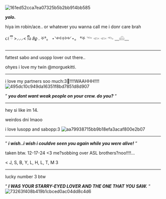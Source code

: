 ![161ed52cca7ea07325b5b2bb914bb585](https://github.com/user-attachments/assets/a0854d69-cf41-45c1-b5c7-b48d2756fd5c)


***yolo.***

hiya im robin/ace.. or whatever you wanna call me i donr care brah

૮꒰ ྀི >⸝⸝⸝< ྀི꒱ა 𝜗𝜚 . ⛧°。 ⋆༺♱༻⋆。 °⛧ 𓆝 𓆟 𓆟 𓆞 ﹏𓊝﹏

---------------------
fattest sabo and usopp lover out there..


ohyes i love my twin @morguekitti.

-------------------
i love my partners soo much:3🩵!!!!WAAHHH!!!!
![495dc10c949da16351f8bd7851d8d907](https://github.com/user-attachments/assets/3b391249-70db-47dc-8bb7-b92305f3b2e1)

” ***you dont want weak people on your crew. do you?*** “

-------------------

hey si like im 14. 

weirdos dni lmaoo 

  i love lusopp and sabopp:3
![aa79938715bb9b18efa3acaf800e2b07](https://github.com/user-attachments/assets/4a96c5ef-392b-464c-9985-17c153862ef6)

-------------------------
” ***i wish..i wish i couldve seen you again while you were alive!*** ”

taken btw. 12-17-24 <3
me?sobbing over ASL brothers?noo!!!!...

< J, S, B, Y, L, H, L, T, M 3

---------------------

lucky number 3 btw

“ ***I WAS YOUR STARRY-EYED LOVER AND THE ONE THAT YOU SAW.*** “
![73263f408b419b1cbced0ac04dd8c4d6](https://github.com/user-attachments/assets/4e6e0a46-31b1-4560-98f0-4b3d47581aff)
